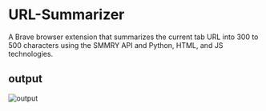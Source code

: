 # URL-Summarizer
 A Brave browser extension that summarizes the current tab URL into 300 to 500 characters using the SMMRY API and Python, HTML, and JS technologies.
 
 ## output
 
![output](https://user-images.githubusercontent.com/55582956/220175771-1872bacf-eeef-4ba7-bcf8-d30383091003.jpg)

